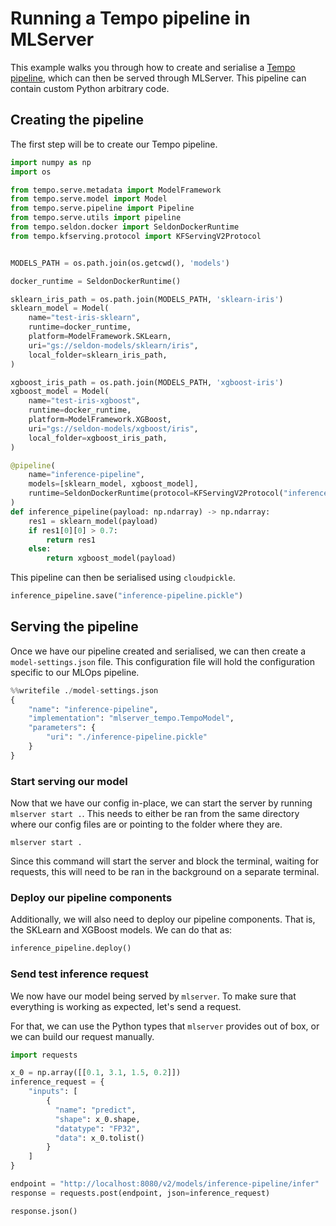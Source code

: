 # Running a Tempo pipeline in MLServer

This example walks you through how to create and serialise a [Tempo pipeline](https://github.com/SeldonIO/tempo), which can then be served through MLServer.
This pipeline can contain custom Python arbitrary code.

## Creating the pipeline

The first step will be to create our Tempo pipeline.


```python
import numpy as np
import os

from tempo.serve.metadata import ModelFramework
from tempo.serve.model import Model
from tempo.serve.pipeline import Pipeline
from tempo.serve.utils import pipeline
from tempo.seldon.docker import SeldonDockerRuntime
from tempo.kfserving.protocol import KFServingV2Protocol


MODELS_PATH = os.path.join(os.getcwd(), 'models')

docker_runtime = SeldonDockerRuntime()

sklearn_iris_path = os.path.join(MODELS_PATH, 'sklearn-iris')
sklearn_model = Model(
    name="test-iris-sklearn",
    runtime=docker_runtime,
    platform=ModelFramework.SKLearn,
    uri="gs://seldon-models/sklearn/iris",
    local_folder=sklearn_iris_path,
)

xgboost_iris_path = os.path.join(MODELS_PATH, 'xgboost-iris')
xgboost_model = Model(
    name="test-iris-xgboost",
    runtime=docker_runtime,
    platform=ModelFramework.XGBoost,
    uri="gs://seldon-models/xgboost/iris",
    local_folder=xgboost_iris_path,
)

@pipeline(
    name="inference-pipeline",
    models=[sklearn_model, xgboost_model],
    runtime=SeldonDockerRuntime(protocol=KFServingV2Protocol("inference-pipeline"))
)
def inference_pipeline(payload: np.ndarray) -> np.ndarray:
    res1 = sklearn_model(payload)
    if res1[0][0] > 0.7:
        return res1
    else:
        return xgboost_model(payload)

```

This pipeline can then be serialised using `cloudpickle`.


```python
inference_pipeline.save("inference-pipeline.pickle")
```

## Serving the pipeline

Once we have our pipeline created and serialised, we can then create a `model-settings.json` file.
This configuration file will hold the configuration specific to our MLOps pipeline.


```python
%%writefile ./model-settings.json
{
    "name": "inference-pipeline",
    "implementation": "mlserver_tempo.TempoModel",
    "parameters": {
        "uri": "./inference-pipeline.pickle"
    }
}
```

### Start serving our model

Now that we have our config in-place, we can start the server by running `mlserver start .`. This needs to either be ran from the same directory where our config files are or pointing to the folder where they are.

```shell
mlserver start .
```

Since this command will start the server and block the terminal, waiting for requests, this will need to be ran in the background on a separate terminal.

### Deploy our pipeline components

Additionally, we will also need to deploy our pipeline components.
That is, the SKLearn and XGBoost models.
We can do that as:


```python
inference_pipeline.deploy()
```

### Send test inference request

We now have our model being served by `mlserver`.
To make sure that everything is working as expected, let's send a request.

For that, we can use the Python types that `mlserver` provides out of box, or we can build our request manually.


```python
import requests

x_0 = np.array([[0.1, 3.1, 1.5, 0.2]])
inference_request = {
    "inputs": [
        {
          "name": "predict",
          "shape": x_0.shape,
          "datatype": "FP32",
          "data": x_0.tolist()
        }
    ]
}

endpoint = "http://localhost:8080/v2/models/inference-pipeline/infer"
response = requests.post(endpoint, json=inference_request)

response.json()
```


```python

```
